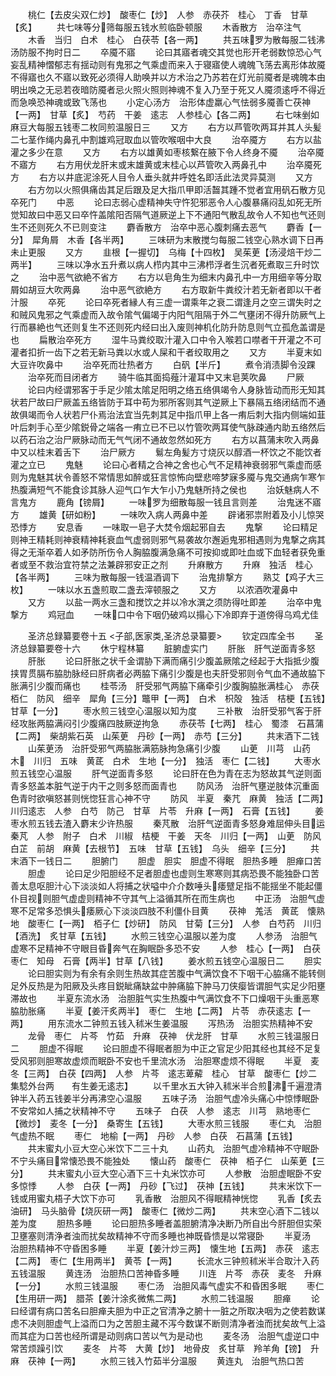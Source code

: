 <!-- { "loadSidebar": true } -->
　　桃仁【去皮尖双仁炒】　酸枣仁【炒】　人参　赤茯芥　桂心　丁香　甘草【炙】
　　共七味等分筛每服五钱水煎临卧顿服
　　木香散方　治卒注气
　　木香　当归　白术　桂心　白茯苓【各一两】
　　共五味罗为散每服二钱沸汤防服不拘时日二
　　卒魇不寤
　　论曰其寤者魂交其觉也形开老弱数惊恐心气妄乱精神慴郁志有揺动则有鬼邪之气乘虚而来入于寝寤使人魂魄飞荡去离形体故魇不得寤也久不寤以致死必须得人助唤并以方术治之乃苏若在灯光前魇者是魂魄本由明出唤之无忌若夜暗防魇者忌火照火照则神魂不复入乃至于死又人魇须逺呼不得近而急唤恐神魂或致飞荡也
　　小定心汤方　治形体虚羸心气怯弱多魇善亡茯神【一两】　甘草【炙】　芍药　干姜　逺志　人参桂心【各二两】
　　右七味剉如麻豆大每服五钱枣二枚同煎温服日三
　　又方
　　右方以芦管吹两耳并其人头髪二七茎作绳内鼻孔中割雄鸡冠取血以管吹喉咽中大良
　　治卒魇方
　　右方以盐灌之多少在意
　　又方
　　右方以雄黄如枣核繋在腋下令人终身不魇
　　治卒魇不寤方
　　右方用伏龙肝末或末雄黄或末桂心以芦管吹入两鼻孔中
　　治卒魇死方
　　右方以井底泥涂死人目令人垂头就井呼姓名即活此法灵异莫测
　　又方
　　右方勿以火照俱痛齿其足后跟及足大指爪甲即活齧其踵不觉者宜用矾石散方见卒死门
　　中恶
　　论曰志弱心虚精神失守忤犯邪恶令人心腹暴痛闷乱如死无所觉知故曰中恶又曰卒忤盖隂阳否隔气道厥逆上下不通阳气散乱故令人不知也气还则生不还则死久不已则变注
　　麝香散方　治卒中恶心腹刺痛去恶气
　　麝香【一分】　犀角屑　木香【各半两】
　　三味研为末散搅匀每服二钱空心熟水调下日再未止更服
　　又方
　　韭根【一握切】　乌梅【十四枚】　吴茱茰【汤浸焙干炒二两半】
　　三味以净水五升煮以病人栉内其中三沸栉浮者生沉者死煮取三升时饮之
　　治中恶气欲絶不省方
　　右方以皂角生为细末内鼻孔中一方用细辛等分取屑如胡豆大吹两鼻
　　治中恶气欲絶方
　　右方取新牛粪绞汁若无新者即以干者汁服
　　卒死
　　论曰卒死者縁人有三虚一谓乘年之衰二谓逢月之空三谓失时之和贼风鬼邪之气乘虚而入故令隂气偏竭于内阳气阻隔于外二气壅闭不得升防厥气上行而暴絶也气还则复生不还则死内经曰出入废则神机化防升防息则气立孤危盖谓是也
　　扁散治卒死方
　　湿牛马粪绞取汁灌入口中令入喉若口噤者干开灌之不可灌者扣折一齿下之若无新马粪以水或人屎和干者绞取用之
　　又方
　　半夏末如大豆许吹鼻中
　　治卒死而壮热者方
　　白矾【半斤】
　　煮令消渍脚令没踝
　　治卒死而目闭者方
　　骑牛临其面捣薤汁灌耳中又末皂荚吹鼻
　　尸厥
　　论曰内经谓邪客于手足少隂太隂足阳明之络五络俱竭令人身脉皆动而形无知其状若尸故曰尸厥盖五络皆防于耳中苟为邪所客则其气逆厥上下暴隔五络闭结而不通故俱竭而令人状若尸仆焉治法宜当先刺其足中指爪甲上各一痏后刺大指内侧端如韮叶后刺手心至少隂鋭骨之端各一痏立已不已以竹管吹两耳使气脉疎通内助五络然后以药石治之治尸厥脉动而无气气闭不通故忽然如死方
　　右方以菖蒲末吹入两鼻中又以桂末着舌下
　　治尸厥方
　　鬄左角髪方寸烧灰以醇酒一杯饮之不能饮者灌之立已
　　鬼魅
　　论曰心者精之合神之舍也心气不足精神衰弱邪气乘虚而感则为鬼魅其状令善怒不常情思如醉或狂言惊怖向壁悲啼梦寐多魇与鬼交通病乍寒乍热腹满短气不能食诊其脉人迎气口乍大乍小乃鬼魅所持之侯也
　　治妖魅病人不言鬼方
　　鹿角【镑屑】
　　一味罗为细散每服一钱且言则差
　　治鬼迷不寤方
　　雄黄【研如粉】
　　一味吹入病人两鼻中差
　　辟诸邪祟附着及小儿惊哭恐悸方
　　安息香
　　一味取一皂子大焚令烟起邪自去
　　鬼撃
　　论曰精足则神王精耗则神衰精神耗衰血气虚弱则邪气易袭故尔邂逅鬼邪相遇则为鬼撃之病其得之无渐卒着人如矛防所伤令人胸脇腹满急痛不可按抑或即吐血或下血轻者获免重者或至不救治宜符禁之法兼辟邪安正之剂
　　升麻散方
　　升麻　独活　桂心【各半两】
　　三味为散每服一钱温酒调下
　　治鬼排撃方
　　熟艾【鸡子大三枚】
　　一味以水五盏煎取二盏去滓顿服之
　　又方
　　以浓酒吹灌鼻中
　　又方
　　以盐一两水三盏和搅饮之并以冷水潠之须防得吐即差
　　治卒中鬼撃方
　　鸡冠血
　　一味口中令下咽仍破鸡以搨心下冷即弃于道傍得乌鸡尤佳







　　圣济总録纂要卷十五
<子部,医家类,圣济总录纂要>
　　钦定四库全书
　　圣济总録纂要卷十六
　　休宁程林纂
　　脏腑虚实门
　　肝胀　肝气逆面青多怒
　　肝胀
　　论曰肝胀之状千金谓胁下满而痛引少腹盖厥隂之经起于大指抵少腹挟胃贯膈布脇肋脉经曰肝病者必两脇下痛引少腹是也夫肝受邪则令气血不通故脇下胀满引少腹而痛也
　　桂苓汤　肝受邪气两脇下痛牵引少腹胸脇胀满桂心　赤茯　栢仁　防风　细辛　犀角【三分】鼈甲【一两】　白术　枳殻　独活　桔梗【五钱】　甘草【一分】
　　枣水煎三钱空心温服以知为度
　　三补散　治肝受邪气客于肝经攻胀两脇满闷引少腹痛四肢厥逆拘急
　　赤茯苓【七两】　桂心　蜀漆　石菖蒲【二两】　柴胡紫石英　山茱茰　丹砂【一两】　赤芍【三分】
　　共末酒下二钱
　　山茱茰汤　治肝受邪气两脇胀满筋脉拘急痛引少腹
　　山茰　川芎　山药　木　川归　五味　黄茋　白术　生地【一分】　独活　枣仁【二钱】
　　大枣水煎五钱空心温服
　　肝气逆面青多怒
　　论曰肝在色为青在志为怒故其气逆则面青多怒盖本脏气逆于内干之则多怒而面青也
　　防风汤　治肝气壅逆肢体沉重面色青时欲嗔怒甚则恍惚狂言心神不守
　　防风　半夏　秦芁　麻黄　独活【二两】　川归逺志　人参　白芍　防己　甘草　片苓　升麻【一两】　石膏【五钱】
　　姜枣水煎五钱去渣入麝末少许热服
　　秦芃散　治肝气逆面青多怒身难屈伸头目运秦芃　人参　附子　白术　川椒　桔梗　干姜　天冬　川归【一两】　山茰　防风　白芷　前胡　麻黄【去根节】　五味　甘草【五钱】　乌头　细辛【三分】
　　共末酒下一钱日二
　　胆腑门
　　胆虚　胆实　胆虚不得眠　胆热多睡　胆瘅口苦
　　胆虚
　　论曰足少阳胆经不足者胆虚也虚则生寒寒则其病恐畏不能独卧口苦善太息呕胆汁心下淡淡如人将捕之状嗌中介介数唾头痿躄足指不能揺坐不能起僵仆目视则胆气虚虚则精神不守其气上溢循其所在而生病也
　　中正汤　治胆气虚寒不足常多恐惧头痿厥心下淡淡四肢不利僵仆目黄
　　茯神　羗活　黄茋　懐熟地　酸枣仁【一两】　栢子仁【炒研】　防风　甘菊【三分】　人参　白芍药　川归【酒洗】　炙甘草【五钱】
　　水煎三钱空心温服以差为度
　　人参汤　治胆气虚寒不足精神不守眼目昏奔气在胸眠卧多恐不安
　　人参　桂心【一两】　白茯　枣仁　知母　石膏【两半】甘草【八钱】
　　姜水煎五钱空心温服日二
　　胆实
　　论曰胆实则为有余有余则生热故其症苦腹中气满饮食不下咽干心脇痛不能转侧足外反热是为阳厥及头疼目鋭眦痛缺盆中肿痛脇下肿马刀侠瘿皆谓胆气实足少阳壅滞故也
　　半夏东流水汤　治胆脏气实生热腹中气满饮食不下口燥咽干头重恶寒脇肋胀痛
　　半夏【姜汗炙两半】　枣仁　生地【二两】　片苓　赤茯逺志【一两】
　　用东流水二钟煎五钱入秫米生姜温服
　　泻热汤　治胆实热精神不安
　　龙骨　枣仁　片芩　竹茹　升麻　茯神　伏龙肝　甘草
　　水煎三钱温服日二
　　胆虚不得眠
　　论曰胆虚不得眠者胆为中正之官足少阳其经也其经不足复受风邪则胆寒故虚烦而眠卧不安也千里流水汤　治胆寒虚烦不得眠
　　半夏　麦冬【三两】　白茯【四两】　人参　片芩　逺志萆薢　桂心　甘草　酸枣仁【炒二　集騐外台两　　有生姜无逺志】
　　以千里水五大钟入秫米半合煎沸千遍澄清钟半入药五钱姜半分再沸空心温服
　　五味子汤　治胆气虚冷头痛心中惊悸眠卧不安常如人捕之状精神不守
　　五味子　白茯　人参　逺志　川芎　熟地枣仁【微炒】　麦冬【一分】　桑寄生【五钱】
　　大枣水煎三钱服
　　枣仁丸　治胆气虚热不眠
　　枣仁　地榆【一两】　丹砂　人参　白茯　石菖蒲【五钱】
　　共末蜜丸小豆大空心米饮下二三十丸
　　山药丸　治胆气虚冷精神不守眠卧不宁头痛目常懐恐畏不能独处
　　懐山药　酸枣仁　茯神　栢子仁　山茱茰【三分】
　　共末蜜丸小豆大空心酒下三十丸米饮亦可
　　人参散　治胆虚眠卧不安多惊悸
　　人参　白茯【一两】　丹砂【飞过】　茯神【五钱】
　　共末米饮下一钱或用蜜丸梧子大饮下亦可
　　乳香散　治胆风不得眠精神恍惚
　　乳香【炙去油研】　马头脑骨【烧灰研一两】　酸枣仁【微炒二两】
　　共末空心酒下二钱以差为度
　　胆热多睡
　　论曰胆热多睡者盖胆腑清净决断乃所自出今肝胆但实荣卫壅塞则清浄者浊而扰矣故精神不守而多睡也神既昏愦是以常寝卧
　　半夏汤　治胆热精神不守昏困多睡
　　半夏【姜汁炒三两】　懐生地【五两】　赤茯　逺志【二两】　枣仁【生用两半】　黄苓【一两】
　　长流水三钟煎秫米半合取汁入药五钱温服
　　黄连汤　治胆热口苦神昏多睡
　　川连　片芩　赤茯　麦冬　升麻【一分】
　　水煎三钱温服
　　枣仁汤　治胆风毒气虚实不和昏困多眠
　　枣仁【生用研一两】　腊茶【姜汁涂炙微焦二两】
　　水煎二钱温服
　　胆瘅
　　论曰经谓有病口苦名曰胆瘅夫胆为中正之官清净之腑十一脏之所取决咽为之使若数谋虑不决则胆虚气上溢而口为之苦胆主藏不泻今数谋不断则清净者浊而扰矣故气上溢而其症为口苦也经所谓是动则病口苦以气为是动也
　　麦冬汤　治胆气虚逆口中常苦烦躁引饮
　　麦冬　片芩　大黄【炒】　地骨皮　炙甘草　羚羊角【镑】　升麻　茯神【一两】
　　水煎三钱入竹茹半分温服
　　黄连丸　治胆气热口苦
